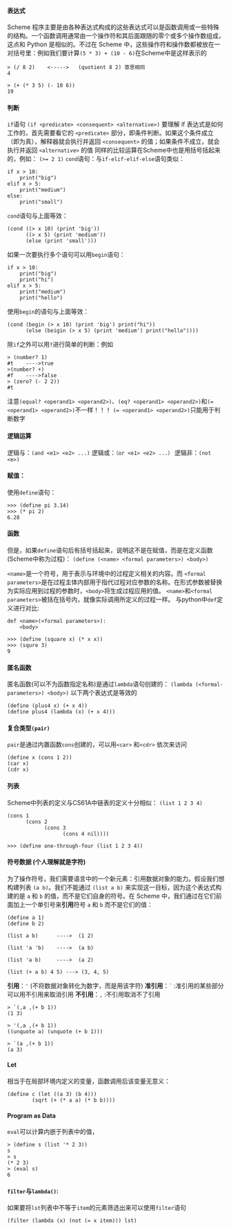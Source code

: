 #### 表达式
Scheme 程序主要是由各种表达式构成的这些表达式可以是函数调用或一些特殊的结构。一个函数调用通常由一个操作符和其后面跟随的零个或多个操作数组成，这点和 Python 是相似的。不过在 Scheme 中，这些操作符和操作数都被放在一对括号里：例如我们要计算```(5 * 3) + (10 - 6)```在Scheme中是这样表示的

```
> (/ 8 2)    <----->   (quotient 8 2) 意思相同 
4

> (+ (* 3 5) (- 10 6))
19
```

#### 判断
```if```语句
```(if <predicate> <consequent> <alternative>)```
要理解 if 表达式是如何工作的，首先需要看它的 ```<predicate>``` 部分，即条件判断。如果这个条件成立（即为真），解释器就会执行并返回 ```<consequent>``` 的值；如果条件不成立，就会执行并返回 ```<alternative>``` 的值
同样的比较运算在Scheme中也是用括号括起来的，例如：
```(>= 2 1)```
```cond```语句：与```if-elif-elif-else```语句类似：

```
if x > 10:
    print("big")
elif x > 5:
    print("medium")
else:
    print("small")
```
```cond```语句与上面等效：
```
(cond ((> x 10) (print 'big'))
      ((> x 5) (print 'medium'))
      (else (print 'small')))
```

如果一次要执行多个语句可以用```begin```语句：
```
if x > 10:
    print("big")
    print("hi")
elif x > 5:
    print("medium")
    print("hello")
```
使用```begin```的语句与上面等效：
```
(cond (begin (> x 10) (print 'big') print("hi"))
      (else (beigin (> x 5) (print 'medium') print("hello"))))
```


除```if```之外可以用```?```进行简单的判断：例如
```
> (number? 1)
#t    ---->true
>(number? +)
#f    ---->false
> (zero? (- 2 2))
#t
```
注意```(equal? <operand1> <operand2>)```、```(eq? <operand1> <operand2>)```和```(= <operand1> <operand2>)```不一样！！！
```(= <operand1> <operand2>)```只能用于判断数字
#### 逻辑运算
逻辑与：```(and <e1> <e2> ...)```  逻辑或：```（or <e1> <e2> ...）```  逻辑非：```(not <e>)```

#### 赋值：
使用```define```语句：
```
>>> (define pi 3.14)
>>> (* pi 2)
6.28
```
#### 函数
但是，如果```define```语句后有括号括起来，说明这不是在赋值，而是在定义函数(Scheme中称为过程)：
```(define (<name> <formal parameters>) <body>)```

```<name>```是一个符号，用于表示与环境中的过程定义相关的内容。而 ```<formal parameters>```是在过程主体内部用于指代过程对应参数的名称。在形式参数被替换为实际应用到过程的参数时，```<body>```将生成过程应用的值。 ```<name>```和```<formal parameters>```被括在括号内，就像实际调用所定义的过程一样。
与python中```def```定义进行对比:
```
def <name>(<formal parameters>):
    <body>
```
```
>>> (define (square x) (* x x))
>>> (squre 3)
9
```
#### 匿名函数
匿名函数(可以不为函数指定名称)是通过```lambda```语句创建的：
```(lambda (<formal-parameters>) <body>)```
以下两个表达式是等效的
```
(define (plus4 x) (+ x 4))
(define plus4 (lambda (x) (+ x 4)))
```
#### 复合类型```(pair)```
```pair```是通过内置函数```cons```创建的，可以用```<car>``` 和```<cdr>``` 依次来访问
```
(define x (cons 1 2))
(car x)
(cdr x)
```

#### 列表
Scheme中列表的定义与CS61A中链表的定义十分相似：
```(list 1 2 3 4)```
```
(cons 1
      (cons 2
            (cons 3
                  (cons 4 nil))))

>>> (define one-through-four (list 1 2 3 4))
```

#### 符号数据  (个人理解就是字符)
为了操作符号，我们需要语言中的一个新元素：引用数据对象的能力。假设我们想构建列表 ```(a b)```。我们不能通过 ```(list a b)``` 来实现这一目标，因为这个表达式构建的是 ```a``` 和 ```b``` 的值，而不是它们自身的符号。在 Scheme 中，我们通过在它们前面加上一个单引号来**引用**符号 ```a``` 和 ```b``` 而不是它们的值：
```
(define a 1)
(define b 2)

(list a b)      ---->  (1 2)

(list 'a 'b)    ---->  (a b)

(list 'a b)     ---->  (a 2)

(list (+ a b) 4 5) ---> (3, 4, 5)
```
**引用**：```'```      (不将数据对象转化为数字，而是用该字符)
**准引用**：``` ` ```  :准引用的某些部分可以用不引用来取消引用
**不引用**：```,```    :不引用取消不了引用
```
> `(,a ,(+ b 1))
(1 3)

> '(,a ,(+ b 1))
((unquote a) (unquote (+ b 1)))

> `(a ,(+ b 1))
(a 3)
```
#### Let
相当于在局部环境内定义的变量，函数调用后该变量无意义：
```
(define c (let ((a 3) (b 4)))
        (sqrt (+ (* a a) (* b b))))
```

#### Program as Data
```eval```可以计算内嵌于列表中的值，
```
> (define s (list '* 2 3))
s
> s
(* 2 3)
> (eval s)
6
```

#### ```filter```与```lambda()```:
如果要将```lst```列表中不等于```item```的元素筛选出来可以使用```filter```语句
```
(filter (lambda (x) (not (= x item))) lst)
```




